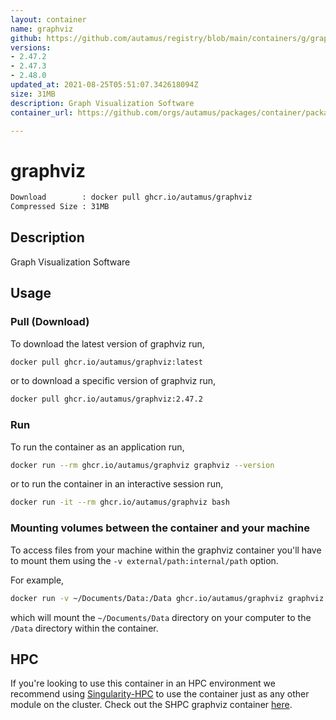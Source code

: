 ```yaml
---
layout: container
name: graphviz
github: https://github.com/autamus/registry/blob/main/containers/g/graphviz/spack.yaml
versions:
- 2.47.2
- 2.47.3
- 2.48.0
updated_at: 2021-08-25T05:51:07.342618094Z
size: 31MB
description: Graph Visualization Software
container_url: https://github.com/orgs/autamus/packages/container/package/graphviz

---
```

# graphviz
```bash 
Download        : docker pull ghcr.io/autamus/graphviz
Compressed Size : 31MB
```

## Description
Graph Visualization Software

## Usage
### Pull (Download)
To download the latest version of graphviz run,

```bash
docker pull ghcr.io/autamus/graphviz:latest
```

or to download a specific version of graphviz run,

```bash
docker pull ghcr.io/autamus/graphviz:2.47.2
```
### Run
To run the container as an application run,
```bash
docker run --rm ghcr.io/autamus/graphviz graphviz --version
```

or to run the container in an interactive session run,
```bash
docker run -it --rm ghcr.io/autamus/graphviz bash
```

### Mounting volumes between the container and your machine
To access files from your machine within the graphviz container you'll have to mount them using the `-v external/path:internal/path` option.

For example,
```bash
docker run -v ~/Documents/Data:/Data ghcr.io/autamus/graphviz graphviz /Data/myData.csv
```
which will mount the `~/Documents/Data` directory on your computer to the `/Data` directory within the container.

## HPC
If you're looking to use this container in an HPC environment we recommend using [Singularity-HPC](https://singularity-hpc.readthedocs.io) to use the container just as any other module on the cluster. Check out the SHPC graphviz container [here](https://singularityhub.github.io/singularity-hpc/r/ghcr.io-autamus-graphviz/).